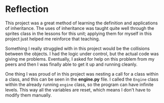 # Reflection

This project was a great method of learning the definition and applications of inheritance. The uses of inheritance was taught quite well through the sprites class in the lessons for this unit; applying them for myself in this project just helped me reinforce that teaching. 

Something I really struggled with in this project would be the collisions between the objects. I had the logic under control, but the actual code was giving me problems. Eventually, I asked for help on this problem from my peers and then I was finally able to get it up and running cleanly.

One thing I was proud of in this project was nesting a call for a class within a class, and this can be seen in the __engine.py__ file. I called the ```Engine``` class within the already running  ```engine``` class, so the program can have infinite levels. This way all the variables are reset, which means I don't have to modify them manually. 
